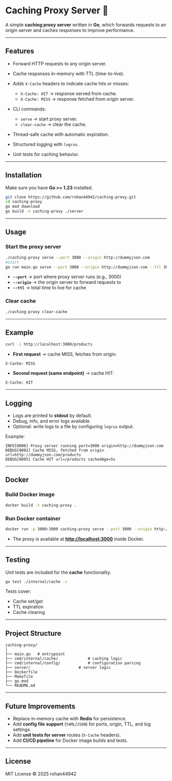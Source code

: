 # Caching Proxy Server 🚀

A simple **caching proxy server** written in **Go**, which forwards requests to an origin server and caches responses to improve performance.

---

## Features

* Forward HTTP requests to any origin server.
* Cache responses in-memory with TTL (time-to-live).
* Adds `X-Cache` headers to indicate cache hits or misses:

  * `X-Cache: HIT` → response served from cache.
  * `X-Cache: MISS` → response fetched from origin server.
* CLI commands:

  * `serve` → start proxy server.
  * `clear-cache` → clear the cache.
* Thread-safe cache with automatic expiration.
* Structured logging with `logrus`.
* Unit tests for caching behavior.

---

## Installation

Make sure you have **Go >= 1.23** installed.

```bash
git clone https://github.com/rohan44942/caching-proxy.git
cd caching-proxy
go mod download
go build -o caching-proxy ./server
```

---

## Usage

### Start the proxy server

```bash
./caching-proxy serve --port 3000 --origin http://dummyjson.com
#start 
go run main.go serve --port 3000 --origin http://dummyjson.com --ttl 30
```

* **`--port`** → port where proxy server runs (e.g., 3000)
* **`--origin`** → the origin server to forward requests to
* **`--ttl`** → total time to live for cache

### Clear cache

```bash
./caching-proxy clear-cache
```

---

## Example

```bash
curl -i http://localhost:3000/products
```

* **First request** → cache MISS, fetches from origin:

```
X-Cache: MISS
```

* **Second request (same endpoint)** → cache HIT:

```
X-Cache: HIT
```

---

## Logging

* Logs are printed to **stdout** by default.
* Debug, info, and error logs available.
* Optional: write logs to a file by configuring `logrus` output.

Example:

```
INFO[0000] Proxy server running port=3000 origin=http://dummyjson.com
DEBUG[0002] Cache MISS, fetched from origin url=http://dummyjson.com/products
DEBUG[0005] Cache HIT url=/products cachedAge=5s
```

---

## Docker

### Build Docker image

```bash
docker build -t caching-proxy .
```

### Run Docker container

```bash
docker run -p 3000:3000 caching-proxy serve --port 3000 --origin http://dummyjson.com --ttl 30
```

* The proxy is available at **[http://localhost:3000](http://localhost:3000)** inside Docker.

---

## Testing

Unit tests are included for the **cache** functionality.

```bash
go test ./internal/cache -v
```

Tests cover:

* Cache set/get
* TTL expiration
* Cache clearing

---

## Project Structure

```
caching-proxy/
│
├── main.go   # entrypoint
├── cmd/internal/cache/             # caching logic
├── cmd/internal/config/            # configuration parsing
├── server/                     # server logic
├── Dockerfile
├── Makefile
├── go.mod
└── README.md
```

---

## Future Improvements

* Replace in-memory cache with **Redis** for persistence.
* Add **config file support** (`YAML`/`JSON`) for ports, origin, TTL, and log settings.
* Add **unit tests for server** routes (`X-Cache` headers).
* Add **CI/CD pipeline** for Docker image builds and tests.

---

## License

MIT License © 2025 rohan44942
